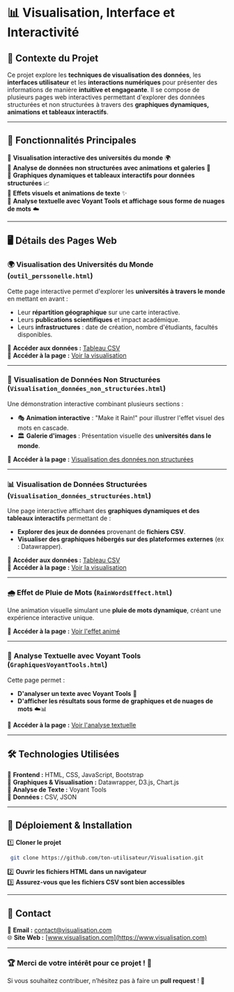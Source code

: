 # 📊 Visualisation, Interface et Interactivité  

## 📌 Contexte du Projet  

Ce projet explore les **techniques de visualisation des données**, les **interfaces utilisateur** et les **interactions numériques** pour présenter des informations de manière **intuitive et engageante**. Il se compose de plusieurs pages web interactives permettant d'explorer des données structurées et non structurées à travers des **graphiques dynamiques, animations et tableaux interactifs**.  

---

## 🚀 Fonctionnalités Principales  

🔹 **Visualisation interactive des universités du monde** 🌍  
🔹 **Analyse de données non structurées avec animations et galeries** 📸  
🔹 **Graphiques dynamiques et tableaux interactifs pour données structurées** 📈  
🔹 **Effets visuels et animations de texte** ✨  
🔹 **Analyse textuelle avec Voyant Tools et affichage sous forme de nuages de mots** ☁️  

---

## 🖥️ Détails des Pages Web  

### 🌍 **Visualisation des Universités du Monde** (`outil_perssonelle.html`)  
Cette page interactive permet d'explorer les **universités à travers le monde** en mettant en avant :  
- Leur **répartition géographique** sur une carte interactive.  
- Leurs **publications scientifiques** et impact académique.  
- Leurs **infrastructures** : date de création, nombre d'étudiants, facultés disponibles.  

📂 **Accéder aux données :** [Tableau CSV](lien-vers-csv)  
🔗 **Accéder à la page :** [Voir la visualisation](lien-vers-HTML)  

---

### 📸 **Visualisation de Données Non Structurées** (`Visualisation_données_non_structurées.html`)  
Une démonstration interactive combinant plusieurs sections :  
- 🎭 **Animation interactive** : "Make it Rain!" pour illustrer l'effet visuel des mots en cascade.  
- 🏛️ **Galerie d'images** : Présentation visuelle des **universités dans le monde**.  

🔗 **Accéder à la page :** [Visualisation des données non structurées](https://krikounoureddine.github.io/Visualisation/projet/Visualisation_donn%C3%A9es_non_structur%C3%A9es.html)  

---

### 📊 **Visualisation de Données Structurées** (`Visualisation_données_structurées.html`)  
Une page interactive affichant des **graphiques dynamiques et des tableaux interactifs** permettant de :  
- **Explorer des jeux de données** provenant de **fichiers CSV**.  
- **Visualiser des graphiques hébergés sur des plateformes externes** (ex : Datawrapper).  

📂 **Accéder aux données :** [Tableau CSV](lien-vers-csv)  
🔗 **Accéder à la page :** [Voir la visualisation](lien-vers-HTML)  

---

### 🌧️ **Effet de Pluie de Mots** (`RainWordsEffect.html`)  
Une animation visuelle simulant une **pluie de mots dynamique**, créant une expérience interactive unique.  

🔗 **Accéder à la page :** [Voir l'effet animé](lien-vers-HTML)  

---

### 📜 **Analyse Textuelle avec Voyant Tools** (`GraphiquesVoyantTools.html`)  
Cette page permet :  
- **D'analyser un texte avec Voyant Tools** 📖  
- **D'afficher les résultats sous forme de graphiques et de nuages de mots** ☁️📊  

🔗 **Accéder à la page :** [Voir l'analyse textuelle](lien-vers-HTML)  

---

## 🛠 Technologies Utilisées  

🔹 **Frontend :** HTML, CSS, JavaScript, Bootstrap  
🔹 **Graphiques & Visualisation :** Datawrapper, D3.js, Chart.js  
🔹 **Analyse de Texte :** Voyant Tools  
🔹 **Données :** CSV, JSON  

---

## 📂 Déploiement & Installation  

1️⃣ **Cloner le projet**  
```sh
 git clone https://github.com/ton-utilisateur/Visualisation.git 
```
2️⃣ **Ouvrir les fichiers HTML dans un navigateur**  
3️⃣ **Assurez-vous que les fichiers CSV sont bien accessibles**  

---

## 📩 Contact  

📧 **Email :** contact@visualisation.com  
🌐 **Site Web :** [www.visualisation.com](https://www.visualisation.com)  

---

### 🏆 Merci de votre intérêt pour ce projet ! 🎯  
Si vous souhaitez contribuer, n’hésitez pas à faire un **pull request** ! 🚀  
